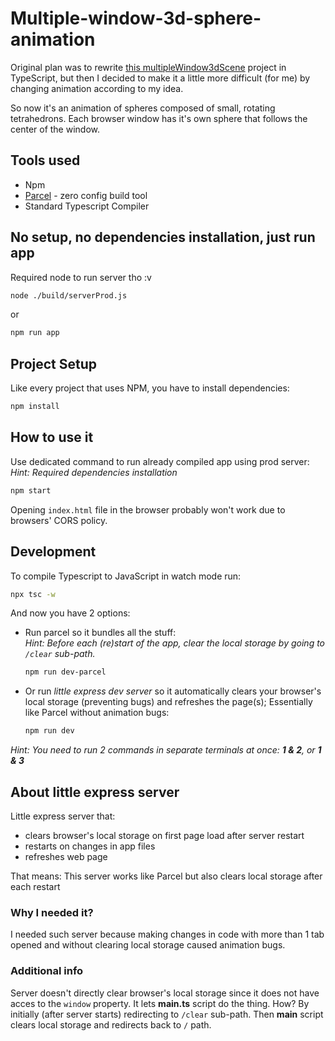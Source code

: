 # Multiple-window-3d-sphere-animation

Original plan was to rewrite [this multipleWindow3dScene](https://github.com/bgstaal/multipleWindow3dScene) project in TypeScript, but then I decided to make it a little more difficult (for me) by changing animation according to my idea.

So now it's an animation of spheres composed of small, rotating tetrahedrons. Each browser window has it's own sphere that follows the center of the window.

## Tools used

* Npm
* [Parcel](https://parceljs.org/) - zero config build tool  
* Standard Typescript Compiler

## No setup, no dependencies installation, just run app

Required node to run server tho :v

```bash
node ./build/serverProd.js
```

or

```bash
npm run app
```

## Project Setup

Like every project that uses NPM, you have to install dependencies:

```bash
npm install
```

## How to use it

Use dedicated command to run already compiled app using prod server:  
*Hint: Required dependencies installation*

```bash
npm start
```

Opening `index.html` file in the browser probably won't work due to browsers' CORS policy.

## Development

To compile Typescript to JavaScript in watch mode run:

```bash
npx tsc -w
```

And now you have 2 options:

* Run parcel so it bundles all the stuff:  
    *Hint: Before each (re)start of the app, clear the local storage by going to `/clear` sub-path.*

    ```bash
    npm run dev-parcel
    ```

* Or run *little express dev server* so it automatically clears your browser's local storage (preventing bugs) and refreshes the page(s); Essentially like Parcel without animation bugs:

    ```bash
    npm run dev
    ```

*Hint: You need to run 2 commands in separate terminals at once: **1 & 2**, or **1 & 3***

## About little express server

Little express server that:

* clears browser's local storage on first page load after server restart
* restarts on changes in app files
* refreshes web page

That means:
This server works like Parcel but also clears local storage after each restart

### Why I needed it?

I needed such server because making changes in code with more than 1 tab opened and without clearing local storage caused animation bugs.

### Additional info

Server doesn't directly clear browser's local storage since it does not have acces to the `window` property. It lets **main.ts** script do the thing.
How? By initially (after server starts) redirecting to `/clear` sub-path.
Then **main** script clears local storage and redirects back to `/` path.
